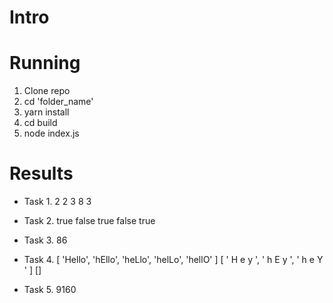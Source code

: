 # Intro

# Running

1. Clone repo
2. cd 'folder_name'
3. yarn install
4. cd build
5. node index.js

# Results

- Task 1.
  2
  2
  3
  8
  3

- Task 2.
  true
  false
  true
  false
  true

- Task 3.
  86

- Task 4.
  [ 'Hello', 'hEllo', 'heLlo', 'helLo', 'hellO' ]
  [ ' H e y ', ' h E y ', ' h e Y ' ]
  []

- Task 5.
  9160
